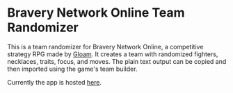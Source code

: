 # Bravery Network Online Team Randomizer

This is a team randomizer for Bravery Network Online, a competitive strategy RPG made by [Gloam](https://twitter.com/gloam_com). It creates a team with randomized fighters, necklaces, traits, focus, and moves. The plain text output can be copied and then imported using the game's team builder.

Currently the app is hosted [here](https://waasiq.herokuapp.com/randomizer.html).

